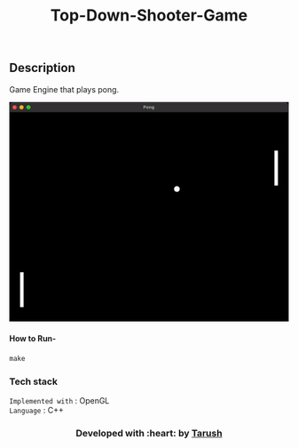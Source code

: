 </p>
<h1 align = 'center'>Top-Down-Shooter-Game</h1>
<br>


</p>

## Description ##
<p>
Game Engine that plays pong.
</p>


<img src="https://github.com/tarush-r/game-engine-pong/blob/main/media/gameplay.gif">


#### How to Run- 

```html
make
```

###             Tech stack
`Implemented with` : OpenGL  <br>
`Language` : C++ <br>

<h3 align="center"><b>Developed with :heart: by <a href="https://github.com/tarush-r">Tarush</a> </b></h3>
